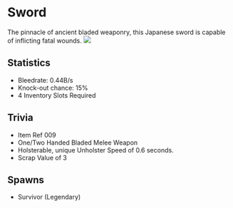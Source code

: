 # Sword

The pinnacle of ancient bladed weaponry, this Japanese sword is capable of inflicting fatal wounds.
![](#!/images/Sword.png)

## Statistics

- Bleedrate: 0.44B/s
- Knock-out chance: 15%
- 4 Inventory Slots Required

## Trivia

- Item Ref 009
- One/Two Handed Bladed Melee Weapon
- Holsterable, unique Unholster Speed of 0.6 seconds.
- Scrap Value of 3

## Spawns

- Survivor (Legendary)
